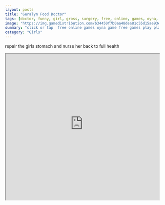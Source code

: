 ```yaml
---
layout: posts
title: "Geralyn Food Doctor"
tags: [doctor, funny, girl, gross, surgery, free, online, games, oyna, game, free, games, play, play, games]
image: "https://img.gamedistribution.com/b34450f7b0aa48dea81c55d15ae93e47.jpg"
summary: "click or tap  free online games oyna game free games play play games"
category: "Girls"
---
```


repair the girls stomach and nurse her back to full health

<iframe width="100%" height="480px;" src="https://html5.gamedistribution.com/b34450f7b0aa48dea81c55d15ae93e47/"></iframe>